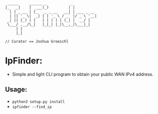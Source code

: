 ```
 _____     ______ _           _           
|_   _|    |  ___(_)         | |          
  | | _ __ | |_   _ _ __   __| | ___ _ __ 
  | || '_ \|  _| | | '_ \ / _` |/ _ \ '__|
 _| || |_) | |   | | | | | (_| |  __/ |   
 \___/ .__/\_|   |_|_| |_|\__,_|\___|_|   
     | |                                  
     |_|                                  

// Curator == Joshua Groeschl
```

# IpFinder:
- Simple and light CLI program to obtain your public WAN IPv4 address.

## Usage:
- ```python3 setup.py install```
- ```ipfinder --find_ip```
